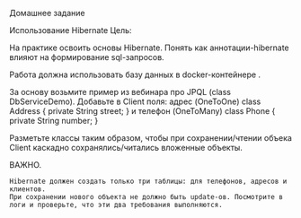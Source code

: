 Домашнее задание

Использование Hibernate
Цель:

На практике освоить основы Hibernate.
Понять как аннотации-hibernate влияют на формирование sql-запросов.

Работа должна использовать базу данных в docker-контейнере .

За основу возьмите пример из вебинара про JPQL (class DbServiceDemo).
Добавьте в Client поля:
адрес  (OneToOne)
class Address {
private String street;
}
и телефон (OneToMany)
class Phone {
private String number;
}

Разметьте классы таким образом, чтобы при сохранении/чтении объека Client каскадно сохранялись/читались вложенные объекты.

ВАЖНО.

    Hibernate должен создать только три таблицы: для телефонов, адресов и клиентов.
    При сохранении нового объекта не должно быть update-ов. Посмотрите в логи и проверьте, что эти два требования выполняются.

